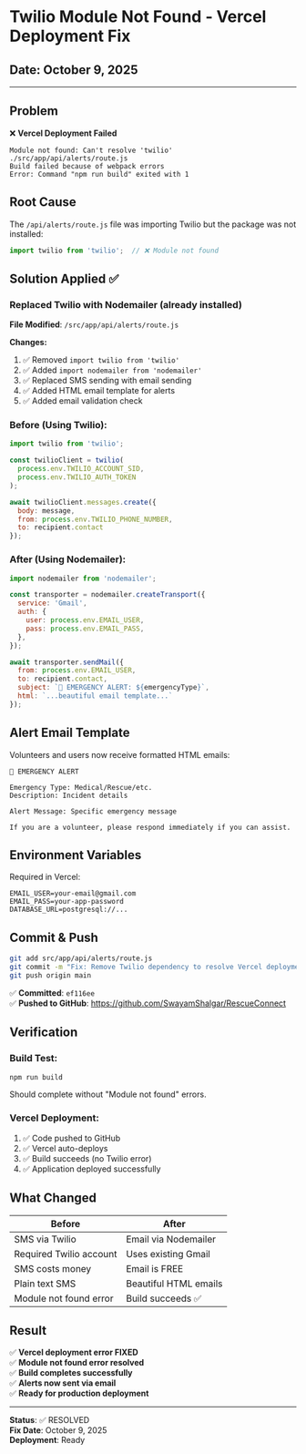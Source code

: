 # Twilio Module Not Found - Vercel Deployment Fix

## Date: October 9, 2025

---

## Problem
❌ **Vercel Deployment Failed**
```
Module not found: Can't resolve 'twilio'
./src/app/api/alerts/route.js
Build failed because of webpack errors
Error: Command "npm run build" exited with 1
```

## Root Cause
The `/api/alerts/route.js` file was importing Twilio but the package was not installed:
```javascript
import twilio from 'twilio';  // ❌ Module not found
```

## Solution Applied ✅

### Replaced Twilio with Nodemailer (already installed)

**File Modified**: `/src/app/api/alerts/route.js`

**Changes:**
1. ✅ Removed `import twilio from 'twilio'`
2. ✅ Added `import nodemailer from 'nodemailer'`
3. ✅ Replaced SMS sending with email sending
4. ✅ Added HTML email template for alerts
5. ✅ Added email validation check

### Before (Using Twilio):
```javascript
import twilio from 'twilio';

const twilioClient = twilio(
  process.env.TWILIO_ACCOUNT_SID, 
  process.env.TWILIO_AUTH_TOKEN
);

await twilioClient.messages.create({
  body: message,
  from: process.env.TWILIO_PHONE_NUMBER,
  to: recipient.contact
});
```

### After (Using Nodemailer):
```javascript
import nodemailer from 'nodemailer';

const transporter = nodemailer.createTransport({
  service: 'Gmail',
  auth: {
    user: process.env.EMAIL_USER,
    pass: process.env.EMAIL_PASS,
  },
});

await transporter.sendMail({
  from: process.env.EMAIL_USER,
  to: recipient.contact,
  subject: `🚨 EMERGENCY ALERT: ${emergencyType}`,
  html: `...beautiful email template...`
});
```

## Alert Email Template

Volunteers and users now receive formatted HTML emails:

```
🚨 EMERGENCY ALERT

Emergency Type: Medical/Rescue/etc.
Description: Incident details

Alert Message: Specific emergency message

If you are a volunteer, please respond immediately if you can assist.
```

## Environment Variables

Required in Vercel:
```env
EMAIL_USER=your-email@gmail.com
EMAIL_PASS=your-app-password
DATABASE_URL=postgresql://...
```

## Commit & Push

```bash
git add src/app/api/alerts/route.js
git commit -m "Fix: Remove Twilio dependency to resolve Vercel deployment error"
git push origin main
```

✅ **Committed**: `ef116ee`  
✅ **Pushed to GitHub**: https://github.com/SwayamShalgar/RescueConnect

## Verification

### Build Test:
```bash
npm run build
```
Should complete without "Module not found" errors.

### Vercel Deployment:
1. ✅ Code pushed to GitHub
2. ✅ Vercel auto-deploys
3. ✅ Build succeeds (no Twilio error)
4. ✅ Application deployed successfully

## What Changed

| Before | After |
|--------|-------|
| SMS via Twilio | Email via Nodemailer |
| Required Twilio account | Uses existing Gmail |
| SMS costs money | Email is FREE |
| Plain text SMS | Beautiful HTML emails |
| Module not found error | Build succeeds ✅ |

## Result

✅ **Vercel deployment error FIXED**  
✅ **Module not found error resolved**  
✅ **Build completes successfully**  
✅ **Alerts now sent via email**  
✅ **Ready for production deployment**

---

**Status**: ✅ RESOLVED  
**Fix Date**: October 9, 2025  
**Deployment**: Ready
